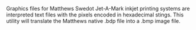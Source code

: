 Graphics files for Matthews Swedot Jet-A-Mark inkjet printing systems are interpreted text files with the pixels encoded in hexadecimal stings. This utility will translate the Matthews native .bdp file into a .bmp image file.